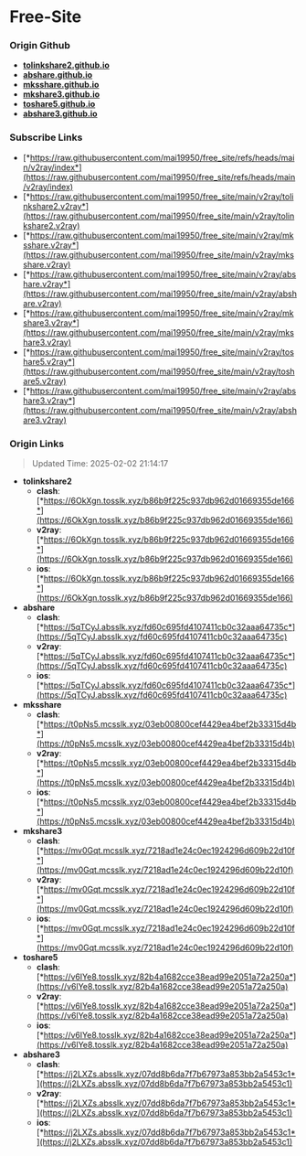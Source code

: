 # Free-Site

### Origin Github

- [**tolinkshare2.github.io**](https://github.com/tolinkshare2/tolinkshare2.github.io)
- [**abshare.github.io**](https://github.com/abshare/abshare.github.io)
- [**mksshare.github.io**](https://github.com/mksshare/mksshare.github.io)
- [**mkshare3.github.io**](https://github.com/mkshare3/mkshare3.github.io)
- [**toshare5.github.io**](https://github.com/toshare5/toshare5.github.io)
- [**abshare3.github.io**](https://github.com/abshare3/abshare3.github.io)

### Subscribe Links

- [*https://raw.githubusercontent.com/mai19950/free_site/refs/heads/main/v2ray/index*](https://raw.githubusercontent.com/mai19950/free_site/refs/heads/main/v2ray/index)
- [*https://raw.githubusercontent.com/mai19950/free_site/main/v2ray/tolinkshare2.v2ray*](https://raw.githubusercontent.com/mai19950/free_site/main/v2ray/tolinkshare2.v2ray)
- [*https://raw.githubusercontent.com/mai19950/free_site/main/v2ray/mksshare.v2ray*](https://raw.githubusercontent.com/mai19950/free_site/main/v2ray/mksshare.v2ray)
- [*https://raw.githubusercontent.com/mai19950/free_site/main/v2ray/abshare.v2ray*](https://raw.githubusercontent.com/mai19950/free_site/main/v2ray/abshare.v2ray)
- [*https://raw.githubusercontent.com/mai19950/free_site/main/v2ray/mkshare3.v2ray*](https://raw.githubusercontent.com/mai19950/free_site/main/v2ray/mkshare3.v2ray)
- [*https://raw.githubusercontent.com/mai19950/free_site/main/v2ray/toshare5.v2ray*](https://raw.githubusercontent.com/mai19950/free_site/main/v2ray/toshare5.v2ray)
- [*https://raw.githubusercontent.com/mai19950/free_site/main/v2ray/abshare3.v2ray*](https://raw.githubusercontent.com/mai19950/free_site/main/v2ray/abshare3.v2ray)

### Origin Links

> Updated Time: 2025-02-02 21:14:17

- **tolinkshare2**
  - **clash**: [*https://6OkXgn.tosslk.xyz/b86b9f225c937db962d01669355de166*](https://6OkXgn.tosslk.xyz/b86b9f225c937db962d01669355de166)
  - **v2ray**: [*https://6OkXgn.tosslk.xyz/b86b9f225c937db962d01669355de166*](https://6OkXgn.tosslk.xyz/b86b9f225c937db962d01669355de166)
  - **ios**: [*https://6OkXgn.tosslk.xyz/b86b9f225c937db962d01669355de166*](https://6OkXgn.tosslk.xyz/b86b9f225c937db962d01669355de166)
- **abshare**
  - **clash**: [*https://5qTCyJ.absslk.xyz/fd60c695fd4107411cb0c32aaa64735c*](https://5qTCyJ.absslk.xyz/fd60c695fd4107411cb0c32aaa64735c)
  - **v2ray**: [*https://5qTCyJ.absslk.xyz/fd60c695fd4107411cb0c32aaa64735c*](https://5qTCyJ.absslk.xyz/fd60c695fd4107411cb0c32aaa64735c)
  - **ios**: [*https://5qTCyJ.absslk.xyz/fd60c695fd4107411cb0c32aaa64735c*](https://5qTCyJ.absslk.xyz/fd60c695fd4107411cb0c32aaa64735c)
- **mksshare**
  - **clash**: [*https://t0pNs5.mcsslk.xyz/03eb00800cef4429ea4bef2b33315d4b*](https://t0pNs5.mcsslk.xyz/03eb00800cef4429ea4bef2b33315d4b)
  - **v2ray**: [*https://t0pNs5.mcsslk.xyz/03eb00800cef4429ea4bef2b33315d4b*](https://t0pNs5.mcsslk.xyz/03eb00800cef4429ea4bef2b33315d4b)
  - **ios**: [*https://t0pNs5.mcsslk.xyz/03eb00800cef4429ea4bef2b33315d4b*](https://t0pNs5.mcsslk.xyz/03eb00800cef4429ea4bef2b33315d4b)
- **mkshare3**
  - **clash**: [*https://mv0Gqt.mcsslk.xyz/7218ad1e24c0ec1924296d609b22d10f*](https://mv0Gqt.mcsslk.xyz/7218ad1e24c0ec1924296d609b22d10f)
  - **v2ray**: [*https://mv0Gqt.mcsslk.xyz/7218ad1e24c0ec1924296d609b22d10f*](https://mv0Gqt.mcsslk.xyz/7218ad1e24c0ec1924296d609b22d10f)
  - **ios**: [*https://mv0Gqt.mcsslk.xyz/7218ad1e24c0ec1924296d609b22d10f*](https://mv0Gqt.mcsslk.xyz/7218ad1e24c0ec1924296d609b22d10f)
- **toshare5**
  - **clash**: [*https://v6lYe8.tosslk.xyz/82b4a1682cce38ead99e2051a72a250a*](https://v6lYe8.tosslk.xyz/82b4a1682cce38ead99e2051a72a250a)
  - **v2ray**: [*https://v6lYe8.tosslk.xyz/82b4a1682cce38ead99e2051a72a250a*](https://v6lYe8.tosslk.xyz/82b4a1682cce38ead99e2051a72a250a)
  - **ios**: [*https://v6lYe8.tosslk.xyz/82b4a1682cce38ead99e2051a72a250a*](https://v6lYe8.tosslk.xyz/82b4a1682cce38ead99e2051a72a250a)
- **abshare3**
  - **clash**: [*https://j2LXZs.absslk.xyz/07dd8b6da7f7b67973a853bb2a5453c1*](https://j2LXZs.absslk.xyz/07dd8b6da7f7b67973a853bb2a5453c1)
  - **v2ray**: [*https://j2LXZs.absslk.xyz/07dd8b6da7f7b67973a853bb2a5453c1*](https://j2LXZs.absslk.xyz/07dd8b6da7f7b67973a853bb2a5453c1)
  - **ios**: [*https://j2LXZs.absslk.xyz/07dd8b6da7f7b67973a853bb2a5453c1*](https://j2LXZs.absslk.xyz/07dd8b6da7f7b67973a853bb2a5453c1)

